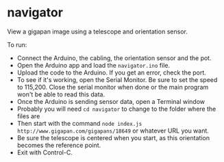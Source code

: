 # navigator
View a gigapan image using a telescope and orientation sensor.

To run:
  - Connect the Arduino, the cabling, the orientation sensor and the pot.
  - Open the Arduino app and load the `navigator.ino` file. 
  - Upload the code to the Arduino. If you get an error, check the port.
  - To see if it's working, open the Serial Monitor. Be sure to set the speed to 115,200. Close the serial monitor when done or the main program won't be able to read this data.
  - Once the Arduino is sending sensor data, open a Terminal window
  - Probably you will need `cd navigator` to change to the folder where the files are
  - Then start with the command `node index.js http://www.gigapan.com/gigapans/18649` or whatever URL you want.
  - Be sure the telescope is centered when you start, as this orientation becomes the reference point.
  - Exit with Control-C.
  

